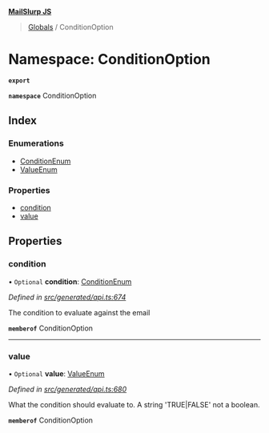**[MailSlurp JS](../README.md)**

> [Globals](../README.md) / ConditionOption

# Namespace: ConditionOption

**`export`** 

**`namespace`** ConditionOption

## Index

### Enumerations

* [ConditionEnum](../enums/conditionoption.conditionenum.md)
* [ValueEnum](../enums/conditionoption.valueenum.md)

### Properties

* [condition](conditionoption.md#condition)
* [value](conditionoption.md#value)

## Properties

### condition

• `Optional` **condition**: [ConditionEnum](../enums/conditionoption.conditionenum.md)

*Defined in [src/generated/api.ts:674](https://github.com/mailslurp/mailslurp-client/blob/ad6aa3d/src/generated/api.ts#L674)*

The condition to evaluate against the email

**`memberof`** ConditionOption

___

### value

• `Optional` **value**: [ValueEnum](../enums/conditionoption.valueenum.md)

*Defined in [src/generated/api.ts:680](https://github.com/mailslurp/mailslurp-client/blob/ad6aa3d/src/generated/api.ts#L680)*

What the condition should evaluate to. A string 'TRUE|FALSE' not a boolean.

**`memberof`** ConditionOption
